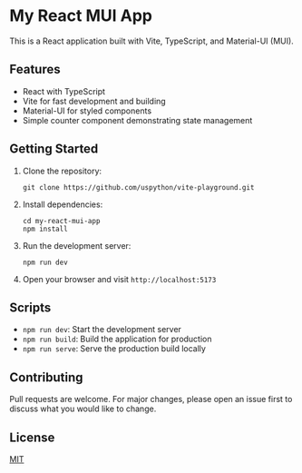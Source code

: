 # My React MUI App

This is a React application built with Vite, TypeScript, and Material-UI (MUI).

## Features

- React with TypeScript
- Vite for fast development and building
- Material-UI for styled components
- Simple counter component demonstrating state management

## Getting Started

1. Clone the repository:
   ```
   git clone https://github.com/uspython/vite-playground.git
   ```

2. Install dependencies:
   ```
   cd my-react-mui-app
   npm install
   ```

3. Run the development server:
   ```
   npm run dev
   ```

4. Open your browser and visit `http://localhost:5173`

## Scripts

- `npm run dev`: Start the development server
- `npm run build`: Build the application for production
- `npm run serve`: Serve the production build locally

## Contributing

Pull requests are welcome. For major changes, please open an issue first to discuss what you would like to change.

## License

[MIT](https://choosealicense.com/licenses/mit/)
